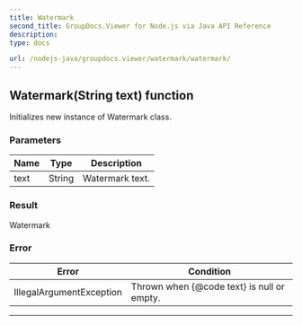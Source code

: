 ```yaml
---
title: Watermark
second_title: GroupDocs.Viewer for Node.js via Java API Reference
description: 
type: docs

url: /nodejs-java/groupdocs.viewer/watermark/watermark/
---
```


## Watermark(String text) function

 Initializes new instance of  Watermark class.
 

### Parameters

| Name | Type | Description |
| --- | --- | --- |
| text | String | Watermark text. |

### Result
Watermark

### Error

| Error | Condition |
| --- | --- |
 | IllegalArgumentException | Thrown when {@code text} is null or empty. |


---


